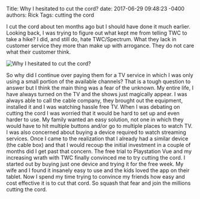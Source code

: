 Title: Why I hesitated to cut the cord?
date: 2017-06-29 09:48:23 -0400
authors: Rick
Tags: cutting the cord

I cut the cord about ten months ago but I should have done it much earlier. Looking back, I was trying to figure out what kept me from telling TWC to take a hike? I did, and still do, hate TWC/Spectrum. What they lack in customer service they more than make up with arrogance. They do not care what their customer think.
<!-- PELICAN_END_SUMMARY -->

<img src="../../images/blog/why-i-hesitated-to-cut-the-cord/q-and-a-2453376_1280_350.jpg" alt="Why I hesitated to cut the cord?" class="image-responsive image-center" markdown=1>

So why did I continue over paying them for a TV service in which I was only using a small portion of the available channels? That is a tough question to answer but I think the main thing was a fear of the unknown. My entire life, I have always turned on the TV and the shows just magically appear. I was always able to call the cable company, they brought out the equipment, installed it and I was watching hassle free TV. When I was debating on cutting the cord I was worried that it would be hard to set up and even harder to use. My family wanted an easy solution, not one in which they would have to hit multiple buttons and/or go to multiple places to watch TV. I was also concerned about buying a device required to watch streaming services. Once I came to the realization that I already had a similar device (the cable box) and that I would recoup the initial investment in a couple of months did I get past that concern. The free trial to Playstation Vue and my increasing wrath with TWC finally convinced me to try cutting the cord. I started out by buying just one device and trying it for the free week. My wife and I found it insanely easy to use and the kids loved the app on their tablet. Now I spend my time trying to convince my friends how easy and cost effective it is to cut that cord. So squash that fear and join the millions cutting the cord.